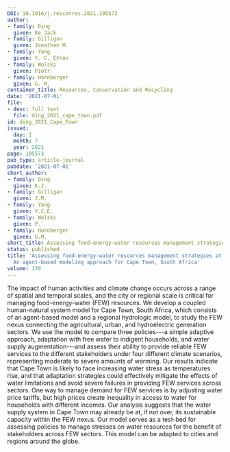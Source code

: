 ```yaml
---
DOI: 10.1016/j.resconrec.2021.105573
author:
- family: Ding
  given: Ke Jack
- family: Gilligan
  given: Jonathan M.
- family: Yang
  given: Y. C. Ethan
- family: Wolski
  given: Piotr
- family: Hornberger
  given: G. M.
container_title: Resources, Conservation and Recycling
date: '2021-07-01'
file:
- desc: full text
  file: ding_2021_cape_town.pdf
id: ding_2021_Cape_Town
issued:
  day: 1
  month: 7
  year: 2021
page: 105573
pub_type: article-journal
pubdate: '2021-07-01'
short_author:
- family: Ding
  given: K.J.
- family: Gilligan
  given: J.M.
- family: Yang
  given: Y.C.E.
- family: Wolski
  given: P.
- family: Hornberger
  given: G.M.
short_title: Assessing food-energy-water resources management strategies at city scale
status: published
title: 'Assessing food-energy-water resources management strategies at city scale:
  An agent-based modeling approach for Cape Town, South Africa'
volume: 170
---
```

The impact of human activities and climate change occurs across a range of spatial and temporal scales, and the city or regional scale is critical for managing food-energy-water (FEW) resources. We develop a coupled human-natural system model for Cape Town, South Africa, which consists of an agent-based model and a regional hydrologic model, to study the FEW nexus connecting the agricultural, urban, and hydroelectric generation sectors. We use the model to compare three policies---a simple adaptive approach, adaptation with free water to indigent households, and water supply augmentation---and assess their ability to provide reliable FEW services to the different stakeholders under four different climate scenarios, representing moderate to severe amounts of warming. Our results indicate that Cape Town is likely to face increasing water stress as temperatures rise, and that adaptation strategies could effectively mitigate the effects of water limitations and avoid severe failures in providing FEW services across sectors. One way to manage demand for FEW services is by adjusting water price tariffs, but high prices create inequality in access to water for households with different incomes. Our analysis suggests that the water supply system in Cape Town may already be at, if not over, its sustainable capacity within the FEW nexus. Our model serves as a test-bed for assessing policies to manage stresses on water resources for the benefit of stakeholders across FEW sectors. This model can be adapted to cities and regions around the globe.
